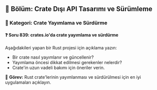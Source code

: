 ## 📘 Bölüm: Crate Dışı API Tasarımı ve Sürümleme  
### 🔹 Kategori: Crate Yayımlama ve Sürdürme  
#### ❓ Soru 839: crates.io'da crate yayımlama ve sürdürme

Aşağıdakileri yapan bir Rust projesi için açıklama yazın:

- Bir crate nasıl yayımlanır ve güncellenir?
- Yayımlama öncesi dikkat edilmesi gerekenler nelerdir?
- Crate'in uzun vadeli bakımı için öneriler verin.

🔧 **Görev:** Rust crate'lerinin yayımlanması ve sürdürülmesi için en iyi uygulamaları açıklayın.
